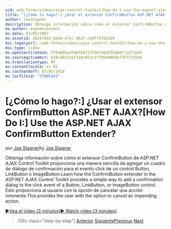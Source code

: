 ```yaml
---
uid: web-forms/videos/ajax-control-toolkit/how-do-i-use-the-aspnet-ajax-confirmbutton-extender
title: '[¿Cómo lo hago?:] ¿Usar el extensor ConfirmButton ASP.NET AJAX? | Microsoft Docs'
author: JoeStagner
description: Obtenga información sobre cómo el extensor ConfirmButton de ASP.NET AJAX Control Toolkit proporciona una manera sencilla de agregar un cuadro de diálogo de confirmación para el evento click de un botón, l...
ms.author: aspnetcontent
ms.date: 03/05/2007
ms.assetid: 40287d43-6e0d-47ec-881f-c4dff970d1b9
msc.legacyurl: /web-forms/videos/ajax-control-toolkit/how-do-i-use-the-aspnet-ajax-confirmbutton-extender
msc.type: video
ms.openlocfilehash: f70a00badf6bfb471f59b7e9d25548df11df2b94
ms.sourcegitcommit: b28cd0313af316c051c2ff8549865bff67f2fbb4
ms.translationtype: MT
ms.contentlocale: es-ES
ms.lasthandoff: 07/05/2018
ms.locfileid: "37805443"
---
```

<a name="how-do-i-use-the-aspnet-ajax-confirmbutton-extender"></a><span data-ttu-id="b3c9d-104">[¿Cómo lo hago?:] ¿Usar el extensor ConfirmButton ASP.NET AJAX?</span><span class="sxs-lookup"><span data-stu-id="b3c9d-104">[How Do I:] Use the ASP.NET AJAX ConfirmButton Extender?</span></span>
====================
<span data-ttu-id="b3c9d-105">por [Joe Stagner](https://github.com/JoeStagner)</span><span class="sxs-lookup"><span data-stu-id="b3c9d-105">by [Joe Stagner](https://github.com/JoeStagner)</span></span>

<span data-ttu-id="b3c9d-106">Obtenga información sobre cómo el extensor ConfirmButton de ASP.NET AJAX Control Toolkit proporciona una manera sencilla de agregar un cuadro de diálogo de confirmación para el evento click de un control Button, LinkButton o ImageButton.</span><span class="sxs-lookup"><span data-stu-id="b3c9d-106">Learn how the ConfirmButton extender in the ASP.NET AJAX Control Toolkit provides a simple way to add a confirmation dialog to the click event of a Button, LinkButton, or ImageButton control.</span></span> <span data-ttu-id="b3c9d-107">Esto proporciona al usuario con la opción de cancelar una acción inminente.</span><span class="sxs-lookup"><span data-stu-id="b3c9d-107">This provides the user with the option to cancel an impending action.</span></span>

[<span data-ttu-id="b3c9d-108">&#9654;Vea el vídeo (3 minutos)</span><span class="sxs-lookup"><span data-stu-id="b3c9d-108">&#9654; Watch video (3 minutes)</span></span>](https://channel9.msdn.com/Blogs/ASP-NET-Site-Videos/how-do-i-use-the-aspnet-ajax-confirmbutton-extender)

> [!div class="step-by-step"]
> <span data-ttu-id="b3c9d-109">[Anterior](how-do-i-get-started-with-the-aspnet-ajax-animation-extender-control.md)
> [Siguiente](how-do-i-use-the-aspnet-ajax-slider-control.md)</span><span class="sxs-lookup"><span data-stu-id="b3c9d-109">[Previous](how-do-i-get-started-with-the-aspnet-ajax-animation-extender-control.md)
[Next](how-do-i-use-the-aspnet-ajax-slider-control.md)</span></span>
